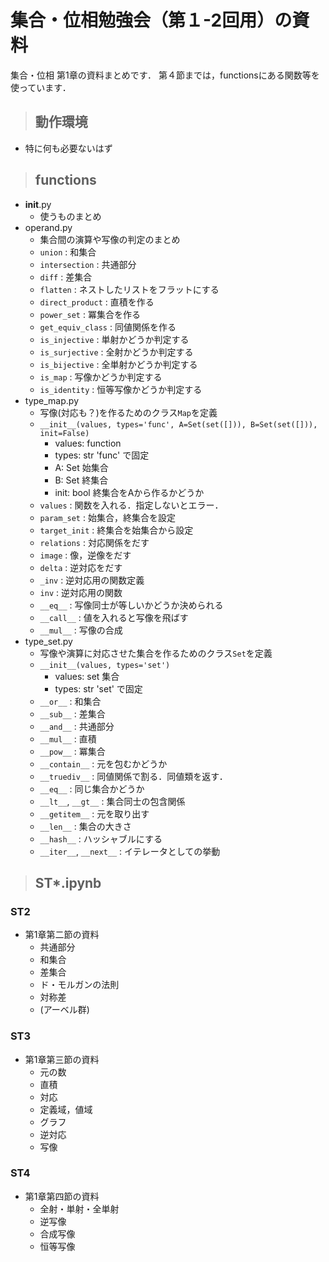 # 集合・位相勉強会（第１-2回用）の資料
集合・位相 第1章の資料まとめです．
第４節までは，functionsにある関数等を使っています．
> ## 動作環境
- 特に何も必要ないはず
> ## functions
- __init__.py
    - 使うものまとめ
- operand.py
    - 集合間の演算や写像の判定のまとめ
    - ```union```
        : 和集合
    - ```intersection```
        : 共通部分
    - ```diff```
        : 差集合
    - ```flatten```
        : ネストしたリストをフラットにする
    - ```direct_product```
        : 直積を作る
    - ```power_set```
        : 冪集合を作る
    - `get_equiv_class`
        : 同値関係を作る
    - `is_injective`
        : 単射かどうか判定する
    - `is_surjective`
        : 全射かどうか判定する
    - `is_bijective`
        : 全単射かどうか判定する
    - `is_map`
        : 写像かどうか判定する
     - `is_identity`
        : 恒等写像かどうか判定する
- type_map.py
    - 写像(対応も？)を作るためのクラス`Map`を定義
    - `__init__(values, types='func', A=Set(set([])), B=Set(set([])), init=False)`
        - values: function
        - types: str 'func' で固定
        - A: Set 始集合
        - B: Set 終集合
        - init: bool 終集合をAから作るかどうか
    - `values`
        : 関数を入れる．指定しないとエラー．
    - `param_set`
        : 始集合，終集合を設定
    - `target_init`
        : 終集合を始集合から設定
    - `relations`
        : 対応関係をだす
    - `image`
        : 像，逆像をだす
    - `delta`
        : 逆対応をだす
    - `_inv`
        : 逆対応用の関数定義
    - `inv`
        : 逆対応用の関数
    - `__eq__`
        : 写像同士が等しいかどうか決められる
    - `__call__`
        : 値を入れると写像を飛ばす
    - `__mul__`
        : 写像の合成
- type_set.py
    - 写像や演算に対応させた集合を作るためのクラス`Set`を定義
    - `__init__(values, types='set')`
        - values: set 集合
        - types: str 'set' で固定
    - `__or__`
        : 和集合
    - `__sub__`
        : 差集合
    - `__and__`
        : 共通部分
    - `__mul__`
        : 直積
    - `__pow__`
        : 冪集合
    - `__contain__`
        : 元を包むかどうか
    - `__truediv__`
        : 同値関係で割る．同値類を返す．
    - `__eq__`
        : 同じ集合かどうか
    - `__lt__`, `__gt__`
        : 集合同士の包含関係
    - `__getitem__`
        : 元を取り出す
    - `__len__`
        : 集合の大きさ
    - `__hash__`
        : ハッシャブルにする
    - `__iter__`, `__next__`
        : イテレータとしての挙動


> ## ST*.ipynb
### ST2
- 第1章第二節の資料
    - 共通部分
    - 和集合
    - 差集合
    - ド・モルガンの法則
    - 対称差
    - (アーベル群)
### ST3
- 第1章第三節の資料
    - 元の数
    - 直積
    - 対応
    - 定義域，値域
    - グラフ
    - 逆対応
    - 写像
### ST4
- 第1章第四節の資料
    - 全射・単射・全単射
    - 逆写像
    - 合成写像
    - 恒等写像
